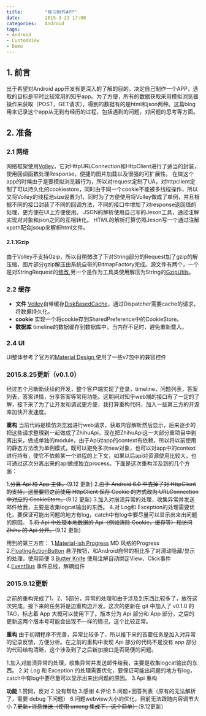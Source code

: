 ```yaml
---
title:        "练习制作APP"
date:         2015-3-23 17:00
categories:   Android
tags:
- Android
- CustomView
- Demo
---
```


## 1. 前言

出于希望对Android app开发有更深入的了解的目的，决定自己制作一个APP，选取的目标是平时比较常用的知乎app。为了方便，所有的数据获取采用模拟浏览器操作来获取（POST，GET请求），得到的数据有的是html和json两种。这篇blog用来记录这个app从无到有经历的过程，包括遇到的问题，对问题的思考等方面。

<!--more-->

## 2. 准备

### 2.1 网络
网络框架使用[Volley][1]，它对HttpURLConnection和HttpClient进行了适当的封装，使用回调函数处理Response，便捷的图片加载以及很强的可扩展性。
在做这个app的时候由于是要模拟浏览器行为，所以对request定制了UA，对httpclient定制了可以持久化的cookiestore，同时由于同一个cookie不能被多线程操作，所以又将Volley的线程池size设置为1，同时为了方便使用将Volley做成了单例，并且根据不同的接口封装了不同的回调方法，不同的接口中增加了对response返回值的处理，更方便在UI上方便使用。
JSON的解析使用自己写的Jeson工具，通过注解实现对对象和json之间的互相转化。
HTML的解析打算仿照Jeson写一个通过注解xpath配合jsoup来解析html文件。

#### 2.1.1Gzip

由于Volley不支持Gzip，所以自稍微改了下对String部分的Request加了gzip的解压缩，图片部分gzip解压由系统自带的BitmapFactory完成。源文件有两个，一个是对StringRequest的[修改](https://github.com/lber19535/ZhiHu/blob/master/app/src/main/java/com/bill/zhihu/api/net/GzipStringRequest.java),另一个是作为工具类使用解压为String的[GzipUtils](https://github.com/lber19535/ZhiHu/blob/master/app/src/main/java/com/bill/zhihu/api/utils/GzipUtils.java)。

### 2.2 缓存
* **文件**
[Volley][1]自带缓存[DiskBasedCache][2]，通过Dispatcher需要cache的请求，将数据持久化。
* **cookie**
实现一个将cookie存到SharedPreference中的CookieStore。
* **数据库**
timeline的数据缓存到数据库中，当内存不足时，避免重新载入。

### 2.4 UI
UI整体参考了官方的[Material Design][3],使用了一些v7包中的兼容控件

### 2015.8.25更新（v0.1.0）
经过五个月断断续续的开发，整个客户端实现了登录，timeline，问题列表，答案列表，答案详情，分享答案等常用功能。这期间对知乎web端的接口有了一定的了解，接下来了为了让开发和调试更方便，我打算重构代码，加入一些第三方的开源库加快开发速度。

**重构**
当前代码是模仿浏览器进行web请求，获取内容解析然后显示，后来逐步的把这些请求整理到一起做成了ZhihuApi，现在把ZhihuApi这一大部分重项目中剥离出来，做成单独的module，由于Api对app的context有依赖，所以将以前使用的静态方法改为单例模式，既可以避免多次new对象，也可以对app中的context进行持有，使它不依赖某一个进程的上下文，如果以后api对资源使用比较大，也可通过这次分离出来的api做成独立process。下面是这次重构涉及到的几个方面：

1.~~分离 Api 和 App 主体。~~(9.12 更新)
2.~~由于 Android 6.0 中去掉了对 HttpClient 的支持，这里要将之前使用 HttpClient 保存 Cookie 的方式改为 URLConnection 中对应的 CookieStore。~~(9.12 更新)
3.加入对崩溃异常的处理，收集异常并发送邮件给我，主要是收集logcat输出的东西。
4.对 Log和 Exception的处理需要优化，要保证可能出问题的地方有log，catch中有log中要尽量可以显示出来出问题的原因。
5.~~将 Api 中处理本地数据的 Api（例如清除 Cookie，缓存等）和访问 Zhihu 的 Api 分开。~~(9.12 更新)


用到的第三方库：
1.[Material-ish Progress](https://github.com/pnikosis/materialish-progress) MD 风格的Progress
2.[FloatingActionButton](https://github.com/makovkastar/FloatingActionButton) 悬浮按钮，和Android自带的相比多了对滑动隐藏/显示的处理，使用简便
3.[Butter Knife](http://jakewharton.github.io/butterknife/) 使用注解自动绑定View、Click事件
4.[EventBus](https://github.com/greenrobot/EventBus) 事件总线，解耦组件


### 2015.9.12更新 
之前的重构完成了1、2、5部分，异常的处理和由于涉及到东西比较多了，放在这次完成。接下来的任务将是边重构边开发。这次的更新在 git 中加入了 v0.1.0 的 TAG，标志着 App 大概可以使用下了。版本分为 Api 部分和 App 部分，之后的更新这两个版本号可能会出现不一样的情况，这个比较正常。

**重构**
由于初期程序不完善，异常比较多了，所以接下来的首要任务是加入对异常的记录反馈，方便分析。在之前的重构中发现 Api 部分的代码不是没有 app 部分的代码结构清晰，这个涉及到了之后新加接口是否简便的问题。

1.加入对崩溃异常的处理，收集异常并发送邮件给我，主要是收集logcat输出的东西。
2.对 Log 和 Exception 的处理需要优化，要保证可能出问题的地方有log，catch中有log中要尽量可以显示出来出问题的原因。
3.Api 重构

**功能**
1.赞同，反对
2.没有帮助
3.感谢
4.评论
5.问题+回答列表（原有的无法解析了，需要 debug 下问题）
6.问题webview大小的优化，目前无法跟随内容调节大小
7.~~更新+消息推送（使用 umeng 集成下，这个简单）~~（9.12更新）







<!--
app的一些想法：
1.timeline加入 + 圆形按钮，提供主题切换，返回最上层的功能。同时上滑隐藏，下滑出现。
2.要加入对5.0特效的支持
3.ForegroundColorSpan
-->


<!--Volley-->
[1]: http://developer.android.com/training/volley/index.html
<!--DiskBasedCache-->
[2]: https://android.googlesource.com/platform/frameworks/volley/+/android-5.1.0_r1/src/com/android/volley/toolbox/DiskBasedCache.java
<!--Material Design-->
[3]:http://www.google.com/design/spec/material-design
<!--RecyclerView-->
[4]:https://developer.android.com/reference/android/support/v7/widget/RecyclerView.html
<!--Toolbar-->
[5]:https://developer.android.com/reference/android/support/v7/widget/Toolbar.html
<!--SwipeRefreshLayout-->
[6]:https://developer.android.com/reference/android/support/v4/widget/SwipeRefreshLayout.html
